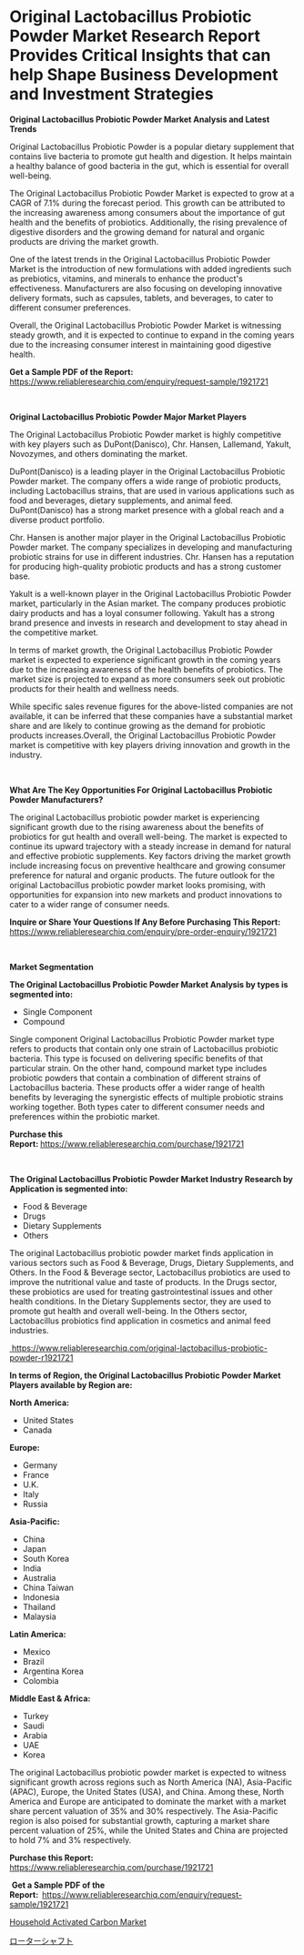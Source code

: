 <p><h1>Original Lactobacillus Probiotic Powder Market Research Report Provides Critical Insights that can help Shape Business Development and Investment Strategies</h1></p><p><strong>Original Lactobacillus Probiotic Powder Market Analysis and Latest Trends</strong></p>
<p><p>Original Lactobacillus Probiotic Powder is a popular dietary supplement that contains live bacteria to promote gut health and digestion. It helps maintain a healthy balance of good bacteria in the gut, which is essential for overall well-being.</p><p>The Original Lactobacillus Probiotic Powder Market is expected to grow at a CAGR of 7.1% during the forecast period. This growth can be attributed to the increasing awareness among consumers about the importance of gut health and the benefits of probiotics. Additionally, the rising prevalence of digestive disorders and the growing demand for natural and organic products are driving the market growth.</p><p>One of the latest trends in the Original Lactobacillus Probiotic Powder Market is the introduction of new formulations with added ingredients such as prebiotics, vitamins, and minerals to enhance the product's effectiveness. Manufacturers are also focusing on developing innovative delivery formats, such as capsules, tablets, and beverages, to cater to different consumer preferences.</p><p>Overall, the Original Lactobacillus Probiotic Powder Market is witnessing steady growth, and it is expected to continue to expand in the coming years due to the increasing consumer interest in maintaining good digestive health.</p></p>
<p><strong>Get a Sample PDF of the Report:&nbsp;</strong> <a href="https://www.reliableresearchiq.com/enquiry/request-sample/1921721">https://www.reliableresearchiq.com/enquiry/request-sample/1921721</a></p>
<p>&nbsp;</p>
<p><strong>Original Lactobacillus Probiotic Powder Major Market Players</strong></p>
<p><p>The Original Lactobacillus Probiotic Powder market is highly competitive with key players such as DuPont(Danisco), Chr. Hansen, Lallemand, Yakult, Novozymes, and others dominating the market. </p><p>DuPont(Danisco) is a leading player in the Original Lactobacillus Probiotic Powder market. The company offers a wide range of probiotic products, including Lactobacillus strains, that are used in various applications such as food and beverages, dietary supplements, and animal feed. DuPont(Danisco) has a strong market presence with a global reach and a diverse product portfolio.</p><p>Chr. Hansen is another major player in the Original Lactobacillus Probiotic Powder market. The company specializes in developing and manufacturing probiotic strains for use in different industries. Chr. Hansen has a reputation for producing high-quality probiotic products and has a strong customer base.</p><p>Yakult is a well-known player in the Original Lactobacillus Probiotic Powder market, particularly in the Asian market. The company produces probiotic dairy products and has a loyal consumer following. Yakult has a strong brand presence and invests in research and development to stay ahead in the competitive market.</p><p>In terms of market growth, the Original Lactobacillus Probiotic Powder market is expected to experience significant growth in the coming years due to the increasing awareness of the health benefits of probiotics. The market size is projected to expand as more consumers seek out probiotic products for their health and wellness needs.</p><p>While specific sales revenue figures for the above-listed companies are not available, it can be inferred that these companies have a substantial market share and are likely to continue growing as the demand for probiotic products increases.Overall, the Original Lactobacillus Probiotic Powder market is competitive with key players driving innovation and growth in the industry.</p></p>
<p>&nbsp;</p>
<p><strong>What Are The Key Opportunities For Original Lactobacillus Probiotic Powder Manufacturers?</strong></p>
<p><p>The original Lactobacillus probiotic powder market is experiencing significant growth due to the rising awareness about the benefits of probiotics for gut health and overall well-being. The market is expected to continue its upward trajectory with a steady increase in demand for natural and effective probiotic supplements. Key factors driving the market growth include increasing focus on preventive healthcare and growing consumer preference for natural and organic products. The future outlook for the original Lactobacillus probiotic powder market looks promising, with opportunities for expansion into new markets and product innovations to cater to a wider range of consumer needs.</p></p>
<p><strong>Inquire or Share Your Questions If Any Before Purchasing This Report:</strong> <a href="https://www.reliableresearchiq.com/enquiry/pre-order-enquiry/1921721">https://www.reliableresearchiq.com/enquiry/pre-order-enquiry/1921721</a></p>
<p>&nbsp;</p>
<p><strong>Market Segmentation</strong></p>
<p><strong>The Original Lactobacillus Probiotic Powder Market Analysis by types is segmented into:</strong></p>
<p><ul><li>Single Component</li><li>Compound</li></ul></p>
<p><p>Single component Original Lactobacillus Probiotic Powder market type refers to products that contain only one strain of Lactobacillus probiotic bacteria. This type is focused on delivering specific benefits of that particular strain. On the other hand, compound market type includes probiotic powders that contain a combination of different strains of Lactobacillus bacteria. These products offer a wider range of health benefits by leveraging the synergistic effects of multiple probiotic strains working together. Both types cater to different consumer needs and preferences within the probiotic market.</p></p>
<p><strong>Purchase this Report:&nbsp;</strong><a href="https://www.reliableresearchiq.com/purchase/1921721">https://www.reliableresearchiq.com/purchase/1921721</a></p>
<p>&nbsp;</p>
<p><strong>The Original Lactobacillus Probiotic Powder Market Industry Research by Application is segmented into:</strong></p>
<p><ul><li>Food & Beverage</li><li>Drugs</li><li>Dietary Supplements</li><li>Others</li></ul></p>
<p><p>The original Lactobacillus probiotic powder market finds application in various sectors such as Food & Beverage, Drugs, Dietary Supplements, and Others. In the Food & Beverage sector, Lactobacillus probiotics are used to improve the nutritional value and taste of products. In the Drugs sector, these probiotics are used for treating gastrointestinal issues and other health conditions. In the Dietary Supplements sector, they are used to promote gut health and overall well-being. In the Others sector, Lactobacillus probiotics find application in cosmetics and animal feed industries.</p></p>
<p><a href="https://www.reliableresearchiq.com/original-lactobacillus-probiotic-powder-r1921721">&nbsp;https://www.reliableresearchiq.com/original-lactobacillus-probiotic-powder-r1921721</a></p>
<p><strong>In terms of Region, the Original Lactobacillus Probiotic Powder Market Players available by Region are:</strong></p>
<p>
    <p> <strong> North America: </strong>
        <ul>
            <li>United States</li>
            <li>Canada</li>
        </ul>
        </p> 
    <p> <strong> Europe: </strong>
        <ul>
            <li>Germany</li>
            <li>France</li>
            <li>U.K.</li>
            <li>Italy</li>
            <li>Russia</li>
        </ul>
        </p> 
    <p> <strong> Asia-Pacific: </strong>
        <ul>
            <li>China</li>
            <li>Japan</li>
            <li>South Korea</li>
            <li>India</li>
            <li>Australia</li>
            <li>China Taiwan</li>
            <li>Indonesia</li>
            <li>Thailand</li>
            <li>Malaysia</li>
        </ul>
        </p> 
    <p> <strong> Latin America: </strong>
        <ul>
            <li>Mexico</li>
            <li>Brazil</li>
            <li>Argentina Korea</li>
            <li>Colombia</li>
        </ul>
        </p> 
    <p> <strong> Middle East & Africa: </strong>
        <ul>
            <li>Turkey</li>
            <li>Saudi</li>
            <li>Arabia</li>
            <li>UAE</li>
            <li>Korea</li>
        </ul>
    </p>
    </p>
<p><p>The original Lactobacillus probiotic powder market is expected to witness significant growth across regions such as North America (NA), Asia-Pacific (APAC), Europe, the United States (USA), and China. Among these, North America and Europe are anticipated to dominate the market with a market share percent valuation of 35% and 30% respectively. The Asia-Pacific region is also poised for substantial growth, capturing a market share percent valuation of 25%, while the United States and China are projected to hold 7% and 3% respectively.</p></p>
<p><strong>Purchase this Report: </strong><a href="https://www.reliableresearchiq.com/purchase/1921721">https://www.reliableresearchiq.com/purchase/1921721</a></p>
<p>&nbsp;<strong>Get a Sample PDF of the Report:&nbsp;&nbsp;</strong><a href="https://www.reliableresearchiq.com/enquiry/request-sample/1921721">https://www.reliableresearchiq.com/enquiry/request-sample/1921721</a></p>
<p><strong></strong></p>
<p><p><a href="https://github.com/JuliaFadel1922/Market-Research-Report-List-2/blob/main/household-activated-carbon-market.md">Household Activated Carbon Market</a></p><p><a href="https://github.com/nxboeu02965442/Market-Research-Report-List-3/blob/main/84785545346.md">ローターシャフト</a></p></p>